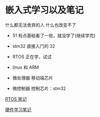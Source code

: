 # 嵌入式学习以及笔记

什么都无法舍弃的人 什么也改变不了

- 51 有点基础看了一些，就没学了(继续学完)
- stm32 直接入门的 32
- RTOS 正在学，试试
- linux 和 ARM

- 微处理器 移动端芯片
- 微控制器 控制芯片：stm32

[RTOS 笔记](Markdowm/RTOS.md)

[硬件学习笔记](/Markdowm/硬件学习笔记/硬件学习笔记.md)
